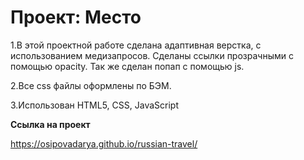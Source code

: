 # Проект: Место

1.В этой проектной работе сделана адаптивная верстка, с использованием медизапросов. Сделаны ссылки прозрачными с помощью opacity. Так же сделан попап с помощью js.

2.Все css файлы оформлены по БЭМ.

3.Использован HTML5, CSS, JavaScript 

**Ссылка на проект**

https://osipovadarya.github.io/russian-travel/